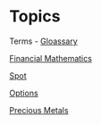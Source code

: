 # Topics
Terms - [Gloassary](Glossary.md)

[Financial Mathematics](Financial%20Mathematics/Financial%20Mathematics.md)

[Spot](Spot/Spot.md)

[Options](Options/Options.md)

[Precious Metals](Precious_Metals.md)
